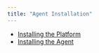 ```yaml
---
title: "Agent Installation"
---
```


* [Installing the Platform](installation-platform/1-platform)
* [Installing the Agent](installation-platform/2-agent)
